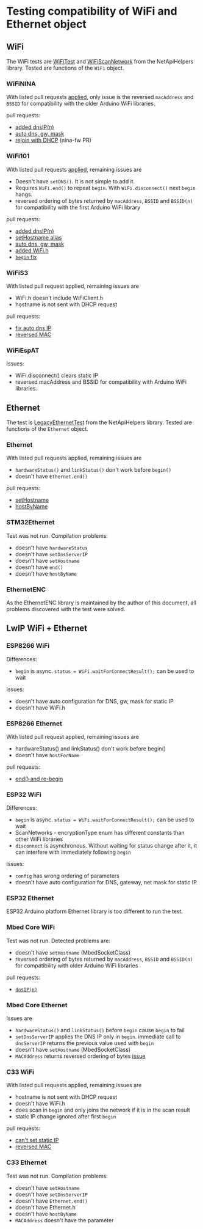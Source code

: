# Testing compatibility of WiFi and Ethernet object

## WiFi

The WiFi tests are [WiFiTest](https://github.com/JAndrassy/NetApiHelpers/blob/master/examples/WiFiTest/WiFiTest.ino) and [WiFiScanNetwork](https://github.com/JAndrassy/NetApiHelpers/blob/master/examples/WiFiScanNetworks/WiFiScanNetworks.ino) from the NetApiHelpers library. Tested are functions of the `WiFi` object.

### WiFiNINA

With listed pull requests [applied](https://github.com/JAndrassy/WiFiNINA/tree/all_fixes), only issue is the reversed `macAddress` and `BSSID` for compatibility with the older Arduino WiFi libraries.

pull requests:

* [added dnsIP(n)](https://github.com/arduino-libraries/WiFiNINA/pull/251)
* [auto dns, gw, mask](https://github.com/arduino-libraries/WiFiNINA/pull/219)
* [rejoin with DHCP](https://github.com/arduino/nina-fw/pull/91) (nina-fw PR)

### WiFi101
  
With listed pull requests [applied](https://github.com/JAndrassy/WiFi101/tree/all_fixes), remaining issues are

* Doesn't have `setDNS()`. It is not simple to add it.
* Requires `WiFi.end()` to repeat `begin`. With `WiFi.disconnect()` next `begin` hangs.
* reversed ordering of bytes returned by `macAddress`, `BSSID` and `BSSID(n)` for compatibility with the first Arduino WiFi library

pull requests:

* [added dnsIP(n)](https://github.com/arduino-libraries/WiFi101/pull/344)
* [setHostname alias](https://github.com/arduino-libraries/WiFi101/pull/337)
* [auto dns, gw, mask](https://github.com/arduino-libraries/WiFi101/pull/326)
* [added WiFi.h](https://github.com/arduino-libraries/WiFi101/pull/321)
* [`begin` fix](https://github.com/arduino-libraries/WiFi101/pull/324)

### WiFiS3

With listed pull request applied, remaining issues are

* WiFi.h doesn't include WiFiClient.h
* hostname is not sent with DHCP request

pull requests:
* [fix auto dns IP](https://github.com/arduino/ArduinoCore-renesas/pull/173)
* [reversed MAC](https://github.com/arduino/ArduinoCore-renesas/pull/183)


### WiFiEspAT

Issues:

* WiFi.disconnect() clears static IP
* reversed macAddress and BSSID for compatibility with Arduino WiFi libraries.


## Ethernet

The test is [LegacyEthernetTest](https://github.com/JAndrassy/NetApiHelpers/blob/master/examples/LegacyEthernetTest/LegacyEthernetTest.ino) from the NetApiHelpers library. Tested are functions of the `Ethernet` object.

### Ethernet

With listed pull requests applied, remaining issues are

* `hardwareStatus()` and `linkStatus()` don't work before `begin()`
* doesn't have `Ethernet.end()`

pull requests:

* [setHostname](https://github.com/arduino-libraries/Ethernet/pull/233)
* [hostByName](https://github.com/arduino-libraries/Ethernet/pull/232)


### STM32Ethernet

Test was not run. Compilation problems:

* doesn't have `hardwareStatus`
* doesn't have `setDnsServerIP`
* doesn't have `setHostname`
* doesn't have `end()`
* doesn't have `hostByName`


### EthernetENC

As the EthernetENC library is maintained by the author of this document, all problems discovered with the test were solved.


## LwIP WiFi + Ethernet

### ESP8266 WiFi

Differences:

* `begin` is async. `status = WiFi.waitForConnectResult();` can be used to wait

Issues:

* doesn't have auto configuration for DNS, gw, mask for static IP
* doesn't have WiFi.h


### ESP8266 Ethernet

With listed pull request applied, remaining issues are

* hardwareStatus() and linkStatus() don't work before begin()
* doesn't have `hostForName`

pull requests:

* [end() and re-begin](https://github.com/esp8266/Arduino/pull/9023)


### ESP32 WiFi

Differences:

* `begin` is async. `status = WiFi.waitForConnectResult();` can be used to wait
* ScanNetworks - encryptionType enum has different constants than other WiFi libraries
* `disconnect` is asynchronous. Without waiting for status change after it, it can interfere with immediately following `begin`

Issues:

* `config` has wrong ordering of parameters
* doesn't have auto configuration for DNS, gateway, net mask for static IP


### ESP32 Ethernet

ESP32 Arduino platform Ethernet library is too different to run the test. 


### Mbed Core WiFi

Test was not run. Detected problems are:

* doesn't have `setHostname` (MbedSocketClass)
* reversed ordering of bytes returned by `macAddress`, `BSSID` and `BSSID(n)` for compatibility with older Arduino WiFi libraries

pull requests: 

* [`dnsIP(n)`](https://github.com/arduino/ArduinoCore-mbed/pull/756)


### Mbed Core Ethernet

Issues are

* `hardwareStatus()` and `linkStatus()` before `begin` cause `begin` to fail
* `setDnsServerIP` applies the DNS IP only in `begin`. immediate call to `dnsServerIP` returns the previous value used with `begin`
* doesn't have `setHostname` (MbedSocketClass)
* `MACAddress` returns reversed ordering of bytes [issue](https://github.com/arduino/ArduinoCore-mbed/issues/752)

### C33 WiFi

With listed pull requests applied, remaining issues are

* hostname is not sent with DHCP request
* doesn't have WiFi.h
* does scan in `begin` and only joins the network if it is in the scan result
* static IP change ignored after first `begin`

pull requests:

* [can't set static IP](https://github.com/arduino/ArduinoCore-renesas/pull/179)
* [reversed MAC](https://github.com/arduino/ArduinoCore-renesas/pull/184)

### C33 Ethernet

Test was not run. Compilation problems:

* doesn't have `setHostname`
* doesn't have `setDnsServerIP`
* doesn't have `Ethernet.end()`
* doesn't have Ethernet.h
* doesn't have `hostByName`
* `MACAddress` doesn't have the parameter
